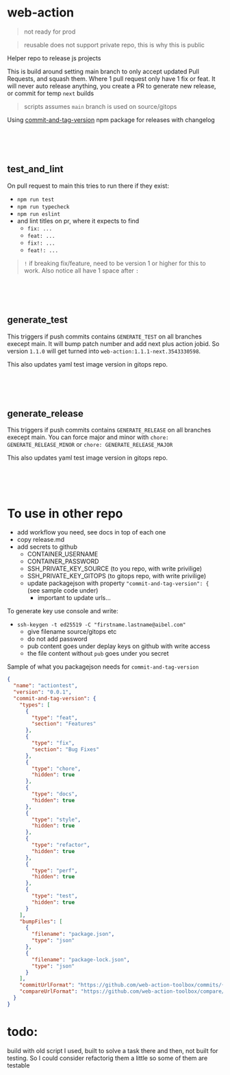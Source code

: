 # web-action

> not ready for prod

> reusable does not support private repo, this is why this is public

Helper repo to release js projects

This is build around setting main branch to only accept updated Pull Requests, and squash them. Where 1 pull request only have 1 fix or feat. It will never auto release anything, you create a PR to generate new release, or commit for temp `next` builds

> scripts assumes `main` branch is used on source/gitops

Using [commit-and-tag-version](https://github.com/absolute-version/commit-and-tag-version) npm package for releases with changelog


<br>
<br>
<br>



## test_and_lint

On pull request to main this tries to run there if they exist:
* `npm run test`
* `npm run typecheck`
* `npm run eslint`
* and lint titles on pr, where it expects to find 
  * `fix: ...`
  * `feat: ...`
  * `fix!: ...`
  * `feat!: ...`

 > `!` if breaking fix/feature, need to be version  1 or higher for this to work. Also notice all have 1 space after `:`

<br>
<br>
<br>


## generate_test

This triggers if push commits contains `GENERATE_TEST` on all branches execept main. 
It will bump patch number and add next plus action jobid. 
So version `1.1.0` will get turned into `web-action:1.1.1-next.3543330598`.

This also updates yaml test image version in gitops repo.


<br>
<br>
<br>

## generate_release

This triggers if push commits contains `GENERATE_RELEASE` on all branches execept main. You can force major and minor with `chore: GENERATE_RELEASE_MINOR` or `chore: GENERATE_RELEASE_MAJOR`

This also updates yaml test image version in gitops repo.


<br>
<br>
<br>



# To use in other repo

* add workflow you need, see docs in top of each one
* copy release.md
* add secrets to github
  * CONTAINER_USERNAME
  * CONTAINER_PASSWORD
  * SSH_PRIVATE_KEY_SOURCE (to you repo, with write privilige)
  * SSH_PRIVATE_KEY_GITOPS (to gitops repo, with write privilige)
  * update packagejson with property `"commit-and-tag-version": {` (see sample code under)
    * important to update urls...


To generate key use console and write:
* `ssh-keygen -t ed25519 -C "firstname.lastname@aibel.com"`
  * give filename source/gitops etc
  * do not add password
  * pub content goes under deplay keys on github with write access
  * the file content without `pub` goes under you secret


Sample of what you packagejson needs for `commit-and-tag-version`

```json
{
  "name": "actiontest",
  "version": "0.0.1",
  "commit-and-tag-version": {
    "types": [
      {
        "type": "feat",
        "section": "Features"
      },
      {
        "type": "fix",
        "section": "Bug Fixes"
      },
      {
        "type": "chore",
        "hidden": true
      },
      {
        "type": "docs",
        "hidden": true
      },
      {
        "type": "style",
        "hidden": true
      },
      {
        "type": "refactor",
        "hidden": true
      },
      {
        "type": "perf",
        "hidden": true
      },
      {
        "type": "test",
        "hidden": true
      }
    ],
    "bumpFiles": [
      {
        "filename": "package.json",
        "type": "json"
      },
      {
        "filename": "package-lock.json",
        "type": "json"
      }
    ],
    "commitUrlFormat": "https://github.com/web-action-toolbox/commits/{{hash}}",
    "compareUrlFormat": "https://github.com/web-action-toolbox/compare/{{previousTag}}...{{currentTag}}"
  }
}
```


# todo:

build with old script I used, built to solve a task there and then, not built for testing. So I could consider refactorig them a little so some of them are testable